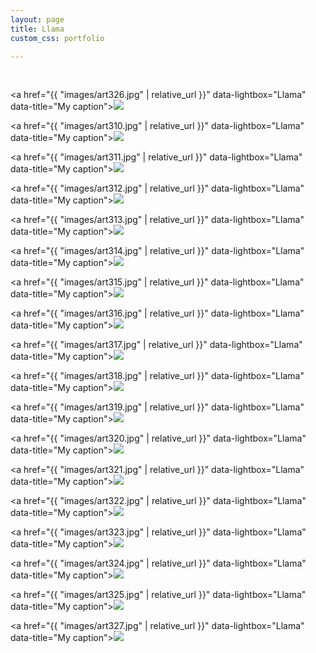 ```yaml
---
layout: page
title: Llama
custom_css: portfolio

---
```


<p>&nbsp;</p>

<a href="{{ "images/art326.jpg" | relative_url }}" data-lightbox="Llama" data-title="My caption"><img src="{{site_url}}/images/art326_sm.jpg" class="portfolio"/></a>

<a href="{{ "images/art310.jpg" | relative_url }}" data-lightbox="Llama" data-title="My caption"><img src="{{site_url}}/images/art310_sm.jpg" class="portfolio"/></a>

<a href="{{ "images/art311.jpg" | relative_url }}" data-lightbox="Llama" data-title="My caption"><img src="{{site_url}}/images/art311_sm.jpg" class="portfolio"/></a>

<a href="{{ "images/art312.jpg" | relative_url }}" data-lightbox="Llama" data-title="My caption"><img src="{{site_url}}/images/art312_sm.jpg" class="portfolio"/></a>

<a href="{{ "images/art313.jpg" | relative_url }}" data-lightbox="Llama" data-title="My caption"><img src="{{site_url}}/images/art313_sm.jpg" class="portfolio"/></a>

<a href="{{ "images/art314.jpg" | relative_url }}" data-lightbox="Llama" data-title="My caption"><img src="{{site_url}}/images/art314_sm.jpg" class="portfolio"/></a>

<a href="{{ "images/art315.jpg" | relative_url }}" data-lightbox="Llama" data-title="My caption"><img src="{{site_url}}/images/art315_sm.jpg" class="portfolio"/></a>

<a href="{{ "images/art316.jpg" | relative_url }}" data-lightbox="Llama" data-title="My caption"><img src="{{site_url}}/images/art316_sm.jpg" class="portfolio"/></a>

<a href="{{ "images/art317.jpg" | relative_url }}" data-lightbox="Llama" data-title="My caption"><img src="{{site_url}}/images/art317_sm.jpg" class="portfolio"/></a>

<a href="{{ "images/art318.jpg" | relative_url }}" data-lightbox="Llama" data-title="My caption"><img src="{{site_url}}/images/art318_sm.jpg" class="portfolio"/></a>

<a href="{{ "images/art319.jpg" | relative_url }}" data-lightbox="Llama" data-title="My caption"><img src="{{site_url}}/images/art319_sm.jpg" class="portfolio"/></a>

<a href="{{ "images/art320.jpg" | relative_url }}" data-lightbox="Llama" data-title="My caption"><img src="{{site_url}}/images/art320_sm.jpg" class="portfolio"/></a>

<a href="{{ "images/art321.jpg" | relative_url }}" data-lightbox="Llama" data-title="My caption"><img src="{{site_url}}/images/art321_sm.jpg" class="portfolio"/></a>

<a href="{{ "images/art322.jpg" | relative_url }}" data-lightbox="Llama" data-title="My caption"><img src="{{site_url}}/images/art322_sm.jpg" class="portfolio"/></a>

<a href="{{ "images/art323.jpg" | relative_url }}" data-lightbox="Llama" data-title="My caption"><img src="{{site_url}}/images/art323_sm.jpg" class="portfolio"/></a>

<a href="{{ "images/art324.jpg" | relative_url }}" data-lightbox="Llama" data-title="My caption"><img src="{{site_url}}/images/art324_sm.jpg" class="portfolio"/></a>

<a href="{{ "images/art325.jpg" | relative_url }}" data-lightbox="Llama" data-title="My caption"><img src="{{site_url}}/images/art325_sm.jpg" class="portfolio"/></a>

<a href="{{ "images/art327.jpg" | relative_url }}" data-lightbox="Llama" data-title="My caption"><img src="{{site_url}}/images/art327_sm.jpg" class="portfolio"/></a>
